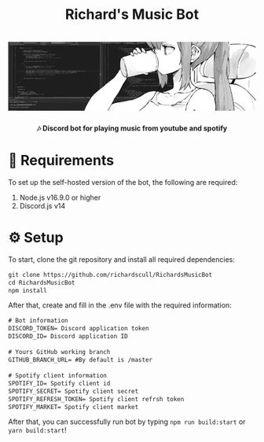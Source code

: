 <h1 align="center">Richard's Music Bot</h1>
<h1 align="center">
<a href="https://www.pixiv.net/en/artworks/69208923"><img src="https://github.com/richardscull/RichardsMusicBot/blob/master/images/statusEmbed.png?raw=true" alt="Richard's coffee shop"></a>
  
</h1>
<h4 align="center">🎶 Discord bot for playing music from youtube and spotify <h4>

# 🔧 Requirements

To set up the self-hosted version of the bot, the following are required:

1. Node.js v16.9.0 or higher
2. Discord.js v14

# ⚙️ Setup

To start, clone the git repository and install all required dependencies:

```shell
git clone https://github.com/richardscull/RichardsMusicBot
cd RichardsMusicBot
npm install
```

After that, create and fill in the .env file with the required information:

```env
# Bot information
DISCORD_TOKEN= Discord application token
DISCORD_ID= Discord application ID

# Yours GitHub working branch
GITHUB_BRANCH_URL= #By default is /master

# Spotify client information
SPOTIFY_ID= Spotify client id
SPOTIFY_SECRET= Spotify client secret
SPOTIFY_REFRESH_TOKEN= Spotify client refrsh token
SPOTIFY_MARKET= Spotify client market
```

After that, you can successfully run bot by typing `npm run build:start` or `yarn build:start`!

